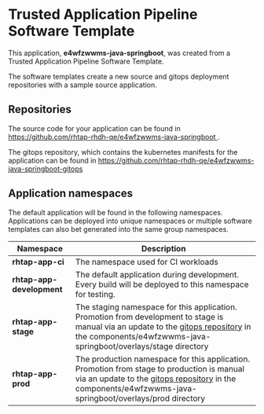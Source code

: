 # Trusted Application Pipeline Software Template

This application, **e4wfzwwms-java-springboot**, was created from a Trusted Application Pipeline Software Template.

The software templates create a new source and gitops deployment repositories with a sample source application. 

## Repositories

The source code for your application can be found in [https://github.com/rhtap-rhdh-qe/e4wfzwwms-java-springboot ](https://github.com/rhtap-rhdh-qe/e4wfzwwms-java-springboot ).
 
The gitops repository, which contains the kubernetes manifests for the application can be found in 
[https://github.com/rhtap-rhdh-qe/e4wfzwwms-java-springboot-gitops ](https://github.com/rhtap-rhdh-qe/e4wfzwwms-java-springboot-gitops ) 

## Application namespaces 

The default application will be found in the following namespaces. Applications can be deployed into unique namespaces or multiple software templates can also bet generated into the same group namespaces.  

|  Namespace   |  Description   |  
| -------- | -------- |
| **rhtap-app-ci** | The namespace used for CI workloads |
| **rhtap-app-development** | The default application during development. Every build will be deployed to this namespace for testing. |
| **rhtap-app-stage** | The staging namespace for this application. Promotion from development to stage is manual via an update to the [gitops repository](https://github.com/rhtap-rhdh-qe/e4wfzwwms-java-springboot-gitops ) in the components/e4wfzwwms-java-springboot/overlays/stage directory |
| **rhtap-app-prod** | The production namespace for this application. Promotion from stage to production is manual via an update to the [gitops repository](https://github.com/rhtap-rhdh-qe/e4wfzwwms-java-springboot-gitops ) in the components/e4wfzwwms-java-springboot/overlays/prod directory |